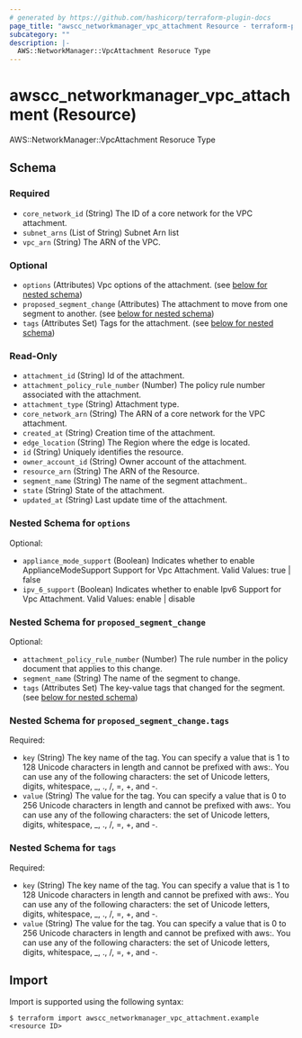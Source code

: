 ```yaml
---
# generated by https://github.com/hashicorp/terraform-plugin-docs
page_title: "awscc_networkmanager_vpc_attachment Resource - terraform-provider-awscc"
subcategory: ""
description: |-
  AWS::NetworkManager::VpcAttachment Resoruce Type
---
```


# awscc_networkmanager_vpc_attachment (Resource)

AWS::NetworkManager::VpcAttachment Resoruce Type



<!-- schema generated by tfplugindocs -->
## Schema

### Required

- `core_network_id` (String) The ID of a core network for the VPC attachment.
- `subnet_arns` (List of String) Subnet Arn list
- `vpc_arn` (String) The ARN of the VPC.

### Optional

- `options` (Attributes) Vpc options of the attachment. (see [below for nested schema](#nestedatt--options))
- `proposed_segment_change` (Attributes) The attachment to move from one segment to another. (see [below for nested schema](#nestedatt--proposed_segment_change))
- `tags` (Attributes Set) Tags for the attachment. (see [below for nested schema](#nestedatt--tags))

### Read-Only

- `attachment_id` (String) Id of the attachment.
- `attachment_policy_rule_number` (Number) The policy rule number associated with the attachment.
- `attachment_type` (String) Attachment type.
- `core_network_arn` (String) The ARN of a core network for the VPC attachment.
- `created_at` (String) Creation time of the attachment.
- `edge_location` (String) The Region where the edge is located.
- `id` (String) Uniquely identifies the resource.
- `owner_account_id` (String) Owner account of the attachment.
- `resource_arn` (String) The ARN of the Resource.
- `segment_name` (String) The name of the segment attachment..
- `state` (String) State of the attachment.
- `updated_at` (String) Last update time of the attachment.

<a id="nestedatt--options"></a>
### Nested Schema for `options`

Optional:

- `appliance_mode_support` (Boolean) Indicates whether to enable ApplianceModeSupport Support for Vpc Attachment. Valid Values: true | false
- `ipv_6_support` (Boolean) Indicates whether to enable Ipv6 Support for Vpc Attachment. Valid Values: enable | disable


<a id="nestedatt--proposed_segment_change"></a>
### Nested Schema for `proposed_segment_change`

Optional:

- `attachment_policy_rule_number` (Number) The rule number in the policy document that applies to this change.
- `segment_name` (String) The name of the segment to change.
- `tags` (Attributes Set) The key-value tags that changed for the segment. (see [below for nested schema](#nestedatt--proposed_segment_change--tags))

<a id="nestedatt--proposed_segment_change--tags"></a>
### Nested Schema for `proposed_segment_change.tags`

Required:

- `key` (String) The key name of the tag. You can specify a value that is 1 to 128 Unicode characters in length and cannot be prefixed with aws:. You can use any of the following characters: the set of Unicode letters, digits, whitespace, _, ., /, =, +, and -.
- `value` (String) The value for the tag. You can specify a value that is 0 to 256 Unicode characters in length and cannot be prefixed with aws:. You can use any of the following characters: the set of Unicode letters, digits, whitespace, _, ., /, =, +, and -.



<a id="nestedatt--tags"></a>
### Nested Schema for `tags`

Required:

- `key` (String) The key name of the tag. You can specify a value that is 1 to 128 Unicode characters in length and cannot be prefixed with aws:. You can use any of the following characters: the set of Unicode letters, digits, whitespace, _, ., /, =, +, and -.
- `value` (String) The value for the tag. You can specify a value that is 0 to 256 Unicode characters in length and cannot be prefixed with aws:. You can use any of the following characters: the set of Unicode letters, digits, whitespace, _, ., /, =, +, and -.

## Import

Import is supported using the following syntax:

```shell
$ terraform import awscc_networkmanager_vpc_attachment.example <resource ID>
```
